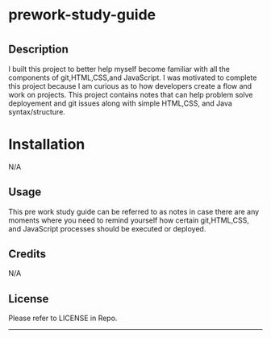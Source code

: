 # prework-study-guide
# <Prework Study Guide>

## Description


I built this project to better help myself become familiar with all the components of git,HTML,CSS,and JavaScript. I was motivated to complete this project because I am curious as to how developers create a flow and work on projects. This project contains notes that can help problem solve deployement and git issues along with simple HTML,CSS, and Java syntax/structure.


# Installation

N/A

## Usage

This pre work study guide can be referred to as notes in case there are any moments where you need to remind yourself how certain git,HTML,CSS, and JavaScript processes should be executed or deployed.

## Credits

N/A

## License

Please refer to LICENSE in Repo.

---

